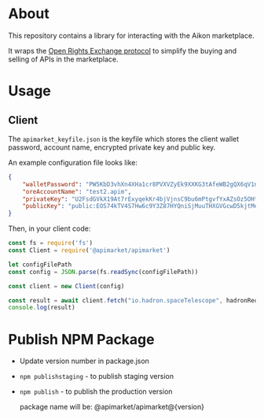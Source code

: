 # About

This repository contains a library for interacting with the Aikon marketplace.

It wraps the [Open Rights Exchange protocol](https://github.com/api-market/ore-protocol) to simplify the buying and selling of APIs in the marketplace.

# Usage

## Client

The `apimarket_keyfile.json` is the keyfile which stores the client wallet password, account name, encrypted private key and public key.

An example configuration file looks like:

```json
{
    "walletPassword": "PW5KbD3vhXn4XHa1cr8PVXVZyEk9XXKG3tAfeWB2gQX6qV1nQM3Nh",
    "oreAccountName": "test2.apim",
    "privateKey": "U2FsdGVkX19At7rExyqekKr4bjVjnsC9bu6mPtgvfYxAZsOz5OHtC4Hz9i8ztG5E9bcnuylBLHUsQ71sgqvpp4KPZxOVWmI8hXfRm/NdMUQ=",
    "publicKey": "public:EOS74kTV4S7Hw6c9Y3Z87HYQniSjMuuTHXGVGcwD5kjtMeESYHr9i"
}
```

Then, in your client code:

```javascript
const fs = require('fs')
const Client = require('@apimarket/apimarket')

let configFilePath
const config = JSON.parse(fs.readSync(configFilePath))

const client = new Client(config)

const result = await client.fetch("io.hadron.spaceTelescope", hadronRequest)
console.log(result)
```

# Publish NPM Package

- Update version number in package.json
- `npm publishstaging` - to publish staging version
- `npm publish` - to publish the production version

   package name will be: @apimarket/apimarket@{version}